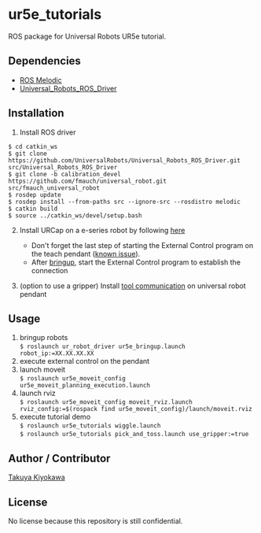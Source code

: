 # ur5e_tutorials

ROS package for Universal Robots UR5e tutorial.

## Dependencies

- [ROS Melodic](http://wiki.ros.org/melodic/Installation/Ubuntu)
- [Universal_Robots_ROS_Driver](https://github.com/UniversalRobots/Universal_Robots_ROS_Driver)

## Installation

1. Install ROS driver  

```
$ cd catkin_ws  
$ git clone https://github.com/UniversalRobots/Universal_Robots_ROS_Driver.git src/Universal_Robots_ROS_Driver  
$ git clone -b calibration_devel https://github.com/fmauch/universal_robot.git src/fmauch_universal_robot  
$ rosdep update  
$ rosdep install --from-paths src --ignore-src --rosdistro melodic  
$ catkin build  
$ source ../catkin_ws/devel/setup.bash  
```

2. Install URCap on a e-series robot by following [here](https://github.com/UniversalRobots/Universal_Robots_ROS_Driver/blob/master/ur_robot_driver/doc/install_urcap_e_series.md)
    - Don't forget the last step of starting the External Control program on the teach pendant ([known issue](https://github.com/UniversalRobots/Universal_Robots_ROS_Driver/issues/55)).
    - After [bringup](https://github.com/UniversalRobots/Universal_Robots_ROS_Driver/blob/master/ur_robot_driver/doc/usage_example.md), start the External Control program to establish the connection  

3. (option to use a gripper) Install [tool communication](https://github.com/UniversalRobots/Universal_Robots_ROS_Driver/blob/master/ur_robot_driver/doc/setup_tool_communication.md) on universal robot pendant  

## Usage

1. bringup robots  
    `$ roslaunch ur_robot_driver ur5e_bringup.launch robot_ip:=XX.XX.XX.XX`
2. execute external control on the pendant  
3. launch moveit  
    `$ roslaunch ur5e_moveit_config ur5e_moveit_planning_execution.launch`
4. launch rviz  
    `$ roslaunch ur5e_moveit_config moveit_rviz.launch rviz_config:=$(rospack find ur5e_moveit_config)/launch/moveit.rviz`
5. execute tutorial demo  
    `$ roslaunch ur5e_tutorials wiggle.launch`  
    `$ roslaunch ur5e_tutorials pick_and_toss.launch use_gripper:=true`

## Author / Contributor

[Takuya Kiyokawa](https://takuya-ki.github.io/)

## License

No license because this repository is still confidential. 
